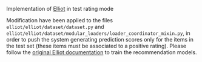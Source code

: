 Implementation of [Elliot](https://elliot.readthedocs.io/en/latest/) in test rating mode

Modification have been applied to the files `elliot/elliot/dataset/dataset.py` and `elliot/elliot/dataset/modular_loaders/loader_coordinator_mixin.py`, in order to push the system generating prediction scores only for the items in the test set (these items must be associated to a positive rating).
Please follow the [original Elliot documentation](https://elliot.readthedocs.io/en/latest/) to train the recommendation models.
